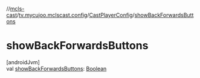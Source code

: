 //[mcls-cast](../../../index.md)/[tv.mycujoo.mclscast.config](../index.md)/[CastPlayerConfig](index.md)/[showBackForwardsButtons](show-back-forwards-buttons.md)

# showBackForwardsButtons

[androidJvm]\
val [showBackForwardsButtons](show-back-forwards-buttons.md): [Boolean](https://kotlinlang.org/api/latest/jvm/stdlib/kotlin/-boolean/index.html)
